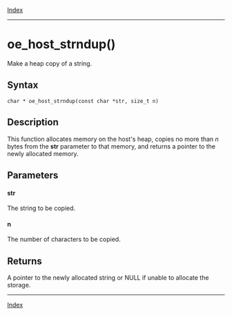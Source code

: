 [Index](index.md)

---
# oe_host_strndup()

Make a heap copy of a string.

## Syntax

    char * oe_host_strndup(const char *str, size_t n)
## Description 

This function allocates memory on the host's heap, copies no more than *n* bytes from the **str** parameter to that memory, and returns a pointer to the newly allocated memory.



## Parameters

#### str

The string to be copied.

#### n

The number of characters to be copied.

## Returns

A pointer to the newly allocated string or NULL if unable to allocate the storage.

---
[Index](index.md)

